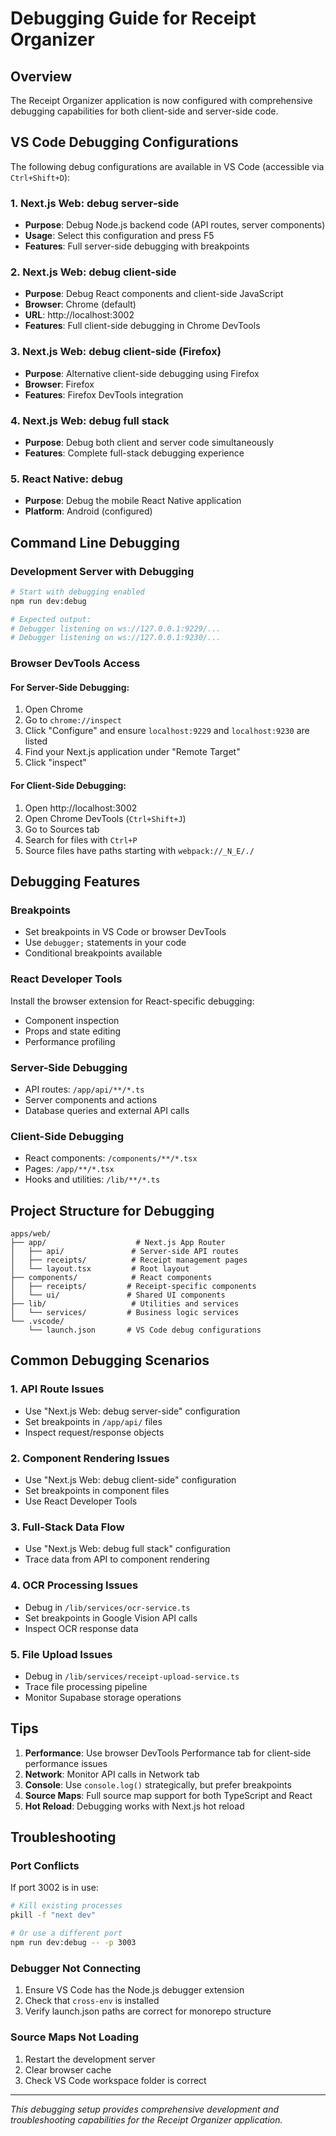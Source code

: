 # Debugging Guide for Receipt Organizer

## Overview
The Receipt Organizer application is now configured with comprehensive debugging capabilities for both client-side and server-side code.

## VS Code Debugging Configurations

The following debug configurations are available in VS Code (accessible via `Ctrl+Shift+D`):

### 1. Next.js Web: debug server-side
- **Purpose**: Debug Node.js backend code (API routes, server components)
- **Usage**: Select this configuration and press F5
- **Features**: Full server-side debugging with breakpoints

### 2. Next.js Web: debug client-side
- **Purpose**: Debug React components and client-side JavaScript
- **Browser**: Chrome (default)
- **URL**: http://localhost:3002
- **Features**: Full client-side debugging in Chrome DevTools

### 3. Next.js Web: debug client-side (Firefox)
- **Purpose**: Alternative client-side debugging using Firefox
- **Browser**: Firefox
- **Features**: Firefox DevTools integration

### 4. Next.js Web: debug full stack
- **Purpose**: Debug both client and server code simultaneously
- **Features**: Complete full-stack debugging experience

### 5. React Native: debug
- **Purpose**: Debug the mobile React Native application
- **Platform**: Android (configured)

## Command Line Debugging

### Development Server with Debugging
```bash
# Start with debugging enabled
npm run dev:debug

# Expected output:
# Debugger listening on ws://127.0.0.1:9229/...
# Debugger listening on ws://127.0.0.1:9230/...
```

### Browser DevTools Access

#### For Server-Side Debugging:
1. Open Chrome
2. Go to `chrome://inspect`
3. Click "Configure" and ensure `localhost:9229` and `localhost:9230` are listed
4. Find your Next.js application under "Remote Target"
5. Click "inspect"

#### For Client-Side Debugging:
1. Open http://localhost:3002
2. Open Chrome DevTools (`Ctrl+Shift+J`)
3. Go to Sources tab
4. Search for files with `Ctrl+P`
5. Source files have paths starting with `webpack://_N_E/./`

## Debugging Features

### Breakpoints
- Set breakpoints in VS Code or browser DevTools
- Use `debugger;` statements in your code
- Conditional breakpoints available

### React Developer Tools
Install the browser extension for React-specific debugging:
- Component inspection
- Props and state editing
- Performance profiling

### Server-Side Debugging
- API routes: `/app/api/**/*.ts`
- Server components and actions
- Database queries and external API calls

### Client-Side Debugging
- React components: `/components/**/*.tsx`
- Pages: `/app/**/*.tsx`
- Hooks and utilities: `/lib/**/*.ts`

## Project Structure for Debugging

```
apps/web/
├── app/                    # Next.js App Router
│   ├── api/               # Server-side API routes
│   ├── receipts/          # Receipt management pages
│   └── layout.tsx         # Root layout
├── components/            # React components
│   ├── receipts/         # Receipt-specific components
│   └── ui/               # Shared UI components
├── lib/                   # Utilities and services
│   └── services/         # Business logic services
└── .vscode/
    └── launch.json       # VS Code debug configurations
```

## Common Debugging Scenarios

### 1. API Route Issues
- Use "Next.js Web: debug server-side" configuration
- Set breakpoints in `/app/api/` files
- Inspect request/response objects

### 2. Component Rendering Issues
- Use "Next.js Web: debug client-side" configuration
- Set breakpoints in component files
- Use React Developer Tools

### 3. Full-Stack Data Flow
- Use "Next.js Web: debug full stack" configuration
- Trace data from API to component rendering

### 4. OCR Processing Issues
- Debug in `/lib/services/ocr-service.ts`
- Set breakpoints in Google Vision API calls
- Inspect OCR response data

### 5. File Upload Issues
- Debug in `/lib/services/receipt-upload-service.ts`
- Trace file processing pipeline
- Monitor Supabase storage operations

## Tips

1. **Performance**: Use browser DevTools Performance tab for client-side performance issues
2. **Network**: Monitor API calls in Network tab
3. **Console**: Use `console.log()` strategically, but prefer breakpoints
4. **Source Maps**: Full source map support for both TypeScript and React
5. **Hot Reload**: Debugging works with Next.js hot reload

## Troubleshooting

### Port Conflicts
If port 3002 is in use:
```bash
# Kill existing processes
pkill -f "next dev"

# Or use a different port
npm run dev:debug -- -p 3003
```

### Debugger Not Connecting
1. Ensure VS Code has the Node.js debugger extension
2. Check that `cross-env` is installed
3. Verify launch.json paths are correct for monorepo structure

### Source Maps Not Loading
1. Restart the development server
2. Clear browser cache
3. Check VS Code workspace folder is correct

---

*This debugging setup provides comprehensive development and troubleshooting capabilities for the Receipt Organizer application.*